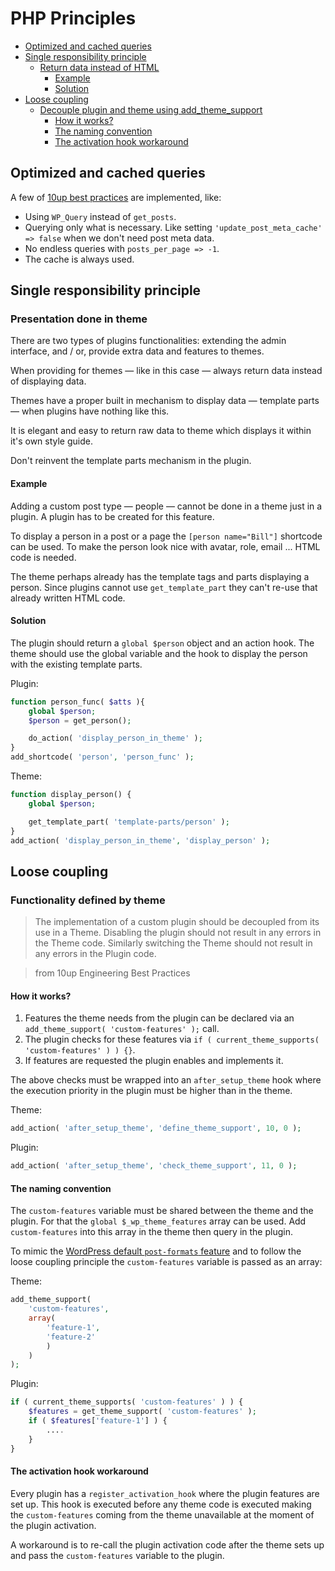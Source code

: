 # PHP Principles

* [Optimized and cached queries](#optimized-and-cached-queries)
* [Single responsibility principle](#single-responsibility-principle)
	* [Return data instead of HTML](#return-data-instead-of-html)
		* [Example](#example)
		* [Solution](#solution)
* [Loose coupling](#loose-coupling)
	* [Decouple plugin and theme using add_theme_support](#decouple-plugin-and-theme-using-add_theme_support)
		* [How it works?](#how-it-works)
		* [The naming convention](#the-naming-convention)
		* [The activation hook workaround](#the-activation-hook-workaround)


## Optimized and cached queries

A few of [10up best practices](https://10up.github.io/Engineering-Best-Practices/php/) are implemented, like:

* Using `WP_Query` instead of `get_posts`.
* Querying only what is necessary. Like setting `'update_post_meta_cache' => false` when we don't need post meta data.
* No endless queries with `posts_per_page => -1`.
* The cache is always used.

## Single responsibility principle

### Presentation done in theme

There are two types of plugins functionalities: extending the admin interface, and / or, provide extra data and features to themes.

When providing for themes — like in this case — always return data instead of displaying data.

Themes have a proper built in mechanism to display data — template parts — when plugins have nothing like this.

It is elegant and easy to return raw data to theme which displays it within it's own style guide.

Don't reinvent the template parts mechanism in the plugin.

#### Example

Adding a custom post type ― people ― cannot be done in a theme just in a plugin. A plugin has to be created for this feature.

To display a person in a post or a page the `[person name="Bill"]` shortcode can be used. To make the person look nice with avatar, role, email ... HTML code is needed.

The theme perhaps already has the template tags and parts displaying a person. Since plugins cannot use `get_template_part` they can't re-use that already written HTML code.

#### Solution

The plugin should return a `global $person` object and an action hook.
The theme should use the global variable and the hook to display the person with the existing template parts.

Plugin:
```php
function person_func( $atts ){
	global $person;
	$person = get_person();

	do_action( 'display_person_in_theme' );
}
add_shortcode( 'person', 'person_func' );
```

Theme:
```php
function display_person() {
	global $person;

	get_template_part( 'template-parts/person' );
}
add_action( 'display_person_in_theme', 'display_person' );
```

## Loose coupling

### Functionality defined by theme

> The implementation of a custom plugin should be decoupled from its use in a Theme. Disabling the plugin should not result in any errors in the Theme code. Similarly switching the Theme should not result in any errors in the Plugin code.

> from 10up Engineering Best Practices

#### How it works?

1. Features the theme needs from the plugin can be declared via an `add_theme_support( 'custom-features' );` call.
2. The plugin checks for these features via `if ( current_theme_supports( 'custom-features' ) ) {}`.
3. If features are requested the plugin enables and implements it.

The above checks must be wrapped into an `after_setup_theme` hook where the execution priority in the plugin must be higher than in the theme.

Theme:
```php
add_action( 'after_setup_theme', 'define_theme_support', 10, 0 );
```

Plugin:
```php
add_action( 'after_setup_theme', 'check_theme_support', 11, 0 );
```

#### The naming convention

The `custom-features` variable must be shared between the theme and the plugin. For that the `global $_wp_theme_features` array can be used. Add `custom-features` into this array in the theme then query in the plugin.

To mimic the [WordPress default `post-formats` feature](https://developer.wordpress.org/themes/functionality/post-formats/)  and to follow the loose coupling principle the `custom-features` variable is passed as an array:

Theme:
```php
add_theme_support(
	'custom-features',
	array(
		'feature-1',
		'feature-2'
		)
	)
);
```

Plugin:
```php
if ( current_theme_supports( 'custom-features' ) ) {
	$features = get_theme_support( 'custom-features' );
	if ( $features['feature-1'] ) {
		....
	}
}
```

#### The activation hook workaround

Every plugin has a `register_activation_hook` where the plugin features are set up.
This hook is executed before any theme code is executed making the `custom-features` coming from the theme unavailable at the moment of the plugin activation.

A workaround is to re-call the plugin activation code after the theme sets up and pass the `custom-features` variable to the plugin.
